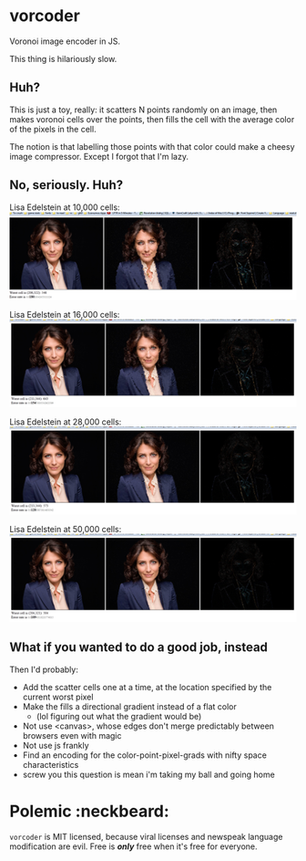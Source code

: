 vorcoder
========

Voronoi image encoder in JS.

This thing is hilariously slow.



Huh?
----

This is just a toy, really: it scatters N points randomly on an image, then makes voronoi cells over the points, then fills the cell with the average color of the pixels in the cell.

The notion is that labelling those points with that color could make a cheesy image compressor.  Except I forgot that I'm lazy.



No, seriously.  Huh?
--------------------

Lisa Edelstein at 10,000 cells:
![](VorCuddy10k.png)

Lisa Edelstein at 16,000 cells:
![](VorCuddy16k.png)

Lisa Edelstein at 28,000 cells:
![](VorCuddy28k.png)

Lisa Edelstein at 50,000 cells:
![](VorCuddy50k.png)



What if you wanted to do a good job, instead
--------------------------------------------

Then I'd probably:

* Add the scatter cells one at a time, at the location specified by the current worst pixel
* Make the fills a directional gradient instead of a flat color 
  * (lol figuring out what the gradient would be)
* Not use &lt;canvas&gt;, whose edges don't merge predictably between browsers even with magic
* Not use js frankly
* Find an encoding for the color-point-pixel-grads with nifty space characteristics
* screw you this question is mean i'm taking my ball and going home



Polemic :neckbeard:
===================

`vorcoder` is MIT licensed, because viral licenses and newspeak language modification are evil.  Free is ***only*** free when it's free for everyone.
